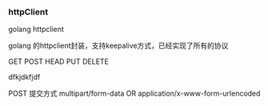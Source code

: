 ### httpClient
golang  httpclient

golang 的httpclient封装，支持keepalive方式，已经实现了所有的协议

GET POST HEAD PUT DELETE

dfkjdkfjdf


POST 提交方式 multipart/form-data OR application/x-www-form-urlencoded
